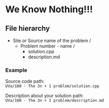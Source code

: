 # We Know Nothing!!!

## File hierarchy

* Site or Source name of the problem /
  * Problem number - name /
    * solution.cpp
    * description.md

### Example

Source code path:  
`UVa/100 - The 3n + 1 problem/solution.cpp`

Description about your solution path:  
`UVa/100 - The 3n + 1 problem/description.md`
